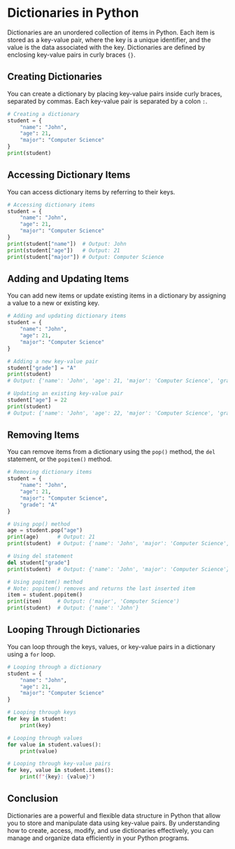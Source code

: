 
# Dictionaries in Python

Dictionaries are an unordered collection of items in Python. Each item is stored as a key-value pair, where the key is a unique identifier, and the value is the data associated with the key. Dictionaries are defined by enclosing key-value pairs in curly braces `{}`.

## Creating Dictionaries

You can create a dictionary by placing key-value pairs inside curly braces, separated by commas. Each key-value pair is separated by a colon `:`.

```python
# Creating a dictionary
student = {
    "name": "John",
    "age": 21,
    "major": "Computer Science"
}
print(student)
```

## Accessing Dictionary Items

You can access dictionary items by referring to their keys.

```python
# Accessing dictionary items
student = {
    "name": "John",
    "age": 21,
    "major": "Computer Science"
}
print(student["name"])  # Output: John
print(student["age"])   # Output: 21
print(student["major"]) # Output: Computer Science
```

## Adding and Updating Items

You can add new items or update existing items in a dictionary by assigning a value to a new or existing key.

```python
# Adding and updating dictionary items
student = {
    "name": "John",
    "age": 21,
    "major": "Computer Science"
}

# Adding a new key-value pair
student["grade"] = "A"
print(student)  
# Output: {'name': 'John', 'age': 21, 'major': 'Computer Science', 'grade': 'A'}

# Updating an existing key-value pair
student["age"] = 22
print(student)  
# Output: {'name': 'John', 'age': 22, 'major': 'Computer Science', 'grade': 'A'}
```

## Removing Items

You can remove items from a dictionary using the `pop()` method, the `del` statement, or the `popitem()` method.

```python
# Removing dictionary items
student = {
    "name": "John",
    "age": 21,
    "major": "Computer Science",
    "grade": "A"
}

# Using pop() method
age = student.pop("age")
print(age)      # Output: 21
print(student)  # Output: {'name': 'John', 'major': 'Computer Science', 'grade': 'A'}

# Using del statement
del student["grade"]
print(student)  # Output: {'name': 'John', 'major': 'Computer Science'}

# Using popitem() method
# Note: popitem() removes and returns the last inserted item
item = student.popitem()
print(item)     # Output: ('major', 'Computer Science')
print(student)  # Output: {'name': 'John'}
```

## Looping Through Dictionaries

You can loop through the keys, values, or key-value pairs in a dictionary using a `for` loop.

```python
# Looping through a dictionary
student = {
    "name": "John",
    "age": 21,
    "major": "Computer Science"
}

# Looping through keys
for key in student:
    print(key)

# Looping through values
for value in student.values():
    print(value)

# Looping through key-value pairs
for key, value in student.items():
    print(f"{key}: {value}")
```

## Conclusion

Dictionaries are a powerful and flexible data structure in Python that allow you to store and manipulate data using key-value pairs. By understanding how to create, access, modify, and use dictionaries effectively, you can manage and organize data efficiently in your Python programs.
